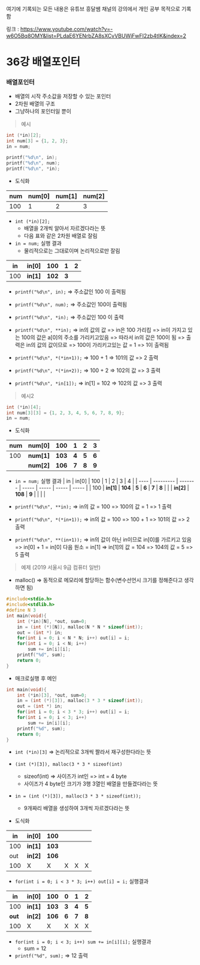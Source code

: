 여기에 기록되는 모든 내용은 유튜브 흥달쌤 채널의 강의에서 개인 공부 목적으로 기록함

링크 : https://www.youtube.com/watch?v=-w6O5Bq8OMY&list=PLdaE6YENrbZA8sXCvVBUWjFwFI2zb4tlK&index=2

# 36강 배열포인터

### 배열포인터

- 배열의 시작 주소값을 저장할 수 있는 포인터
- 2차원 배열의 구조
- 그냥하나의 포인터일 뿐이

> 예시

```c
int (*in)[2];
int num[3] = {1, 2, 3};
in = num;

printf("%d\n", in);
printf("%d\n", num);
printf("%d\n", *in);
```

- 도식화

| num  | num[0] | num[1] | num[2] |
| ---- | ------ | ------ | ------ |
| 100  | 1      | 2      | 3      |

- `int (*in)[2];`
  - 배열을 2개씩 알아서 자르겠다라는 뜻
  - 다음 표와 같은 2차원 배열로 잘림
- `in = num;` 실행 결과
  - 물리적으로는 그대로이며 논리적으로만 잘림


| in   | in[0]     | 100     | 1     | 2    |
| ---- | --------- | ------- | ----- | ---- |
| 100  | **in[1]** | **102** | **3** |      |

- `printf("%d\n", in);` => 주소값인 100 이 출력됨
- `printf("%d\n", num);` => 주소값인 100이 출력됨
- `printf("%d\n", *in);` => 주소값인 100 이 출력

- `printf("%d\n", **in);` => in의 값의 값 => in은 100 가리킴 => in이 가지고 있는 100의 값은 a[0]의 주소를 가리키고있음 => 따라서 in의 값은 100이 됨 => 출력은 in의 값의 값이므로  => 100이 가리키고있는 값 = 1 => 1이 출력됨
- `printf("%d\n", *(*in+1));` => 100 + 1 => 101의 값 => 2 출력
- `printf("%d\n", *(*in+2));` => 100 + 2 => 102의 값 => 3 출력
- `printf("%d\n", *in[1]);` => in[1] = 102 => 102의 값 => 3 출력

> 예시2

```c
int (*in)[4];
int num[3][3] = {1, 2, 3, 4, 5, 6, 7, 8, 9};
in = num;
```

- 도식화

| num  | num[0]     | 100     | 1     | 2     | 3     |
| ---- | ---------- | ------- | ----- | ----- | ----- |
| 100  | **num[1]** | **103** | **4** | **5** | **6** |
|      | **num[2]** | **106** | **7** | **8** | **9** |
- `in = num;` 실행 결과
| in   | in[0]     | 100     | 1     | 2     | 3     | 4     |
| ---- | --------- | ------- | ----- | ----- | ----- | ----- |
| 100  | **in[1]** | **104** | **5** | **6** | **7** | **8** |
|      | **in[2]** | **108** | **9** |       |       |       |

- `printf("%d\n", **in);` => in의 값 = 100 => 100의 값 = 1 => 1 출력
- `printf("%d\n", *(*in+1));` => in의 값 = 100 => 100 + 1 => 101의 값 => 2 출력
- `printf("%d\n", **(in+1));` => in의 값이 아닌 in이므로 in[0]를 가르키고 있음 => in[0] + 1 = in[0] 다음 원소 = in[1] => in[1]의 값 = 104 => 104의 값 = 5 => 5 출력

> 예제 (2019 서울시 9급 컴퓨터 일반)

- malloc() => 동적으로 메모리에 할당하는 함수(변수선언시 크기를 정해준다고 생각하면 됨)

```c
#include<stdio.h>
#include<stdlib.h>
#define N 3
int main(void){
    int (*in)[N], *out, sum=0;
    in = (int (*)[N]), malloc(N * N * sizeof(int));
    out = (int *) in;
    for(int i = 0; i < N * N; i++) out[i] = i;
    for(int i = 0; i < N; i++)
        sum += in[i][i];
    printf("%d", sum);
    return 0;
}
```

- 매크로실행 후 메인

```c
int main(void){
    int (*in)[3], *out, sum=0;
    in = (int (*)[3]), malloc(3 * 3 * sizeof(int));
    out = (int *) in;
    for(int i = 0; i < 3 * 3; i++) out[i] = i;
    for(int i = 0; i < 3; i++)
        sum += in[i][i];
    printf("%d", sum);
    return 0;
}
```

- `int (*in)[3]` => 논리적으로 3개씩 짤라서 재구성한다라는 뜻
- `(int (*)[3]), malloc(3 * 3 * sizeof(int)` 
  - sizeof(int) => 사이즈가 int인 => int = 4 byte
  - 사이즈가 4 byte인 크기가 3행 3열인 배열을 만들겠다라는 뜻

- `in = (int (*)[3]), malloc(3 * 3 * sizeof(int));` 
  - 9개짜리 배열을 생성하여 3개씩 자르겠다라는 뜻
- 도식화

| in   | in[0]     | 100     |      |      |      |
| ---- | --------- | ------- | ---- | ---- | ---- |
| 100  | **in[1]** | **103** |      |      |      |
| out  | **in[2]** | **106** |      |      |      |
| 100  | X         | X       | X    | X    | X    |

- `for(int i = 0; i < 3 * 3; i++) out[i] = i;` 실행결과

| in      | in[0]     | 100     | 0     | 1     | 2     |
| ------- | --------- | ------- | ----- | ----- | ----- |
| 100     | **in[1]** | **103** | **3** | **4** | **5** |
| **out** | **in[2]** | **106** | **6** | **7** | **8** |
| 100     | X         | X       | X     | X     | X     |

- `for(int i = 0; i < 3; i++) sum += in[i][i];` 실행결과
  - sum = 12
- `printf("%d", sum);` => 12 출력
